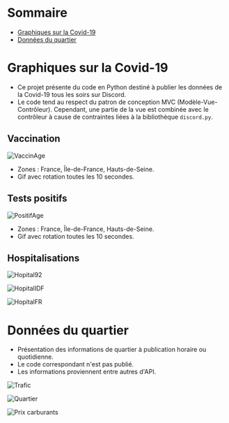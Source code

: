 # Sommaire
* [Graphiques sur la Covid-19](#graphiques-sur-la-covid-19)
* [Données du quartier](#données-du-quartier)

# Graphiques sur la Covid-19

* Ce projet présente du code en Python destiné à publier les données de la Covid-19 tous les soirs sur Discord.
* Le code tend au respect du patron de conception MVC (Modèle-Vue-Contrôleur). Cependant, une partie de la vue est combinée avec le contrôleur à cause de contraintes liées à la bibliothèque `discord.py`.

## Vaccination
![VaccinAge](https://i.imgur.com/gFqxqKF.gif)
* Zones : France, Île-de-France, Hauts-de-Seine.
* Gif avec rotation toutes les 10 secondes.

## Tests positifs
![PositifAge](https://i.imgur.com/fkOzzv2.gif)
* Zones : France, Île-de-France, Hauts-de-Seine.
* Gif avec rotation toutes les 10 secondes.

## Hospitalisations
![Hopital92](https://user-images.githubusercontent.com/76781017/148901435-3a09b736-5a27-420a-b2d6-ea2bcc2dc4b7.png)

![HopitalIDF](https://user-images.githubusercontent.com/76781017/148901326-8521e49a-730f-4301-b67e-61ac18b12c13.png)

![HopitalFR](https://user-images.githubusercontent.com/76781017/148901280-d3d12a5a-21ec-4db3-9fda-f0f57d7873e7.png)

# Données du quartier

* Présentation des informations de quartier à publication horaire ou quotidienne.
* Le code correspondant n'est pas publié.
* Les informations proviennent entre autres d'API.

![Trafic](https://user-images.githubusercontent.com/76781017/137624420-30508cc4-6eac-4600-af93-0f0f2b3ae8cd.png)

![Quartier](https://user-images.githubusercontent.com/76781017/137624338-3f09835f-0830-4064-a9d9-808688a7cc61.png)

![Prix carburants](https://user-images.githubusercontent.com/76781017/148901820-ffcd1659-d307-4585-a284-d816f185d241.png)



